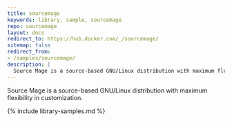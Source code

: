 ```yaml
---
title: sourcemage
keywords: library, sample, sourcemage
repo: sourcemage
layout: docs
redirect_to: https://hub.docker.com/_/sourcemage/
sitemap: false
redirect_from:
- /samples/sourcemage/
description: |
  Source Mage is a source-based GNU/Linux distribution with maximum flexibility in customization.
---
```


Source Mage is a source-based GNU/Linux distribution with maximum flexibility in customization.


{% include library-samples.md %}
